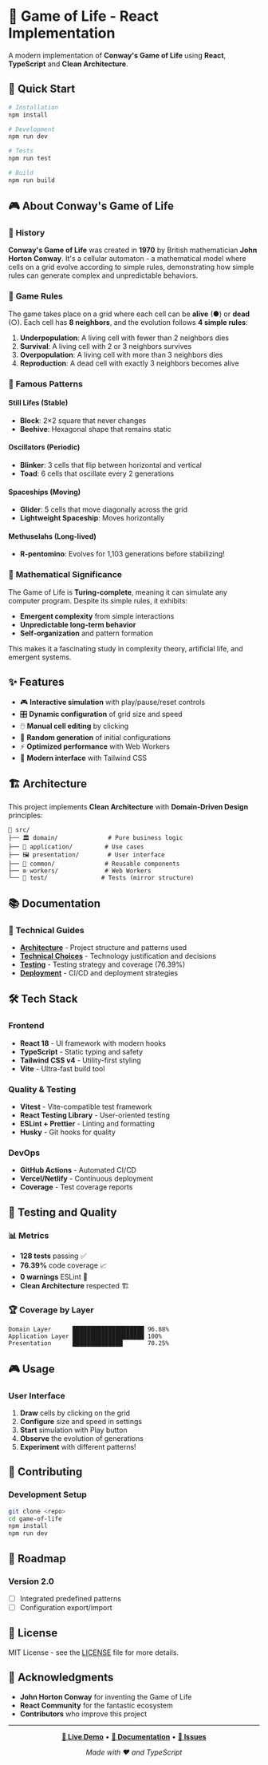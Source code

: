 # 🧬 Game of Life - React Implementation

A modern implementation of **Conway's Game of Life** using **React**, **TypeScript** and **Clean Architecture**.

## 🚀 Quick Start

```bash
# Installation
npm install

# Development
npm run dev

# Tests
npm run test

# Build
npm run build
```

## 🎮 About Conway's Game of Life

### 📜 **History**

**Conway's Game of Life** was created in **1970** by British mathematician **John Horton Conway**. It's a cellular automaton - a mathematical model where cells on a grid evolve according to simple rules, demonstrating how simple rules can generate complex and unpredictable behaviors.

### 🎯 **Game Rules**

The game takes place on a grid where each cell can be **alive** (●) or **dead** (○). Each cell has **8 neighbors**, and the evolution follows **4 simple rules**:

1. **Underpopulation**: A living cell with fewer than 2 neighbors dies
2. **Survival**: A living cell with 2 or 3 neighbors survives
3. **Overpopulation**: A living cell with more than 3 neighbors dies
4. **Reproduction**: A dead cell with exactly 3 neighbors becomes alive

### 🌟 **Famous Patterns**

#### **Still Lifes** (Stable)

- **Block**: 2×2 square that never changes
- **Beehive**: Hexagonal shape that remains static

#### **Oscillators** (Periodic)

- **Blinker**: 3 cells that flip between horizontal and vertical
- **Toad**: 6 cells that oscillate every 2 generations

#### **Spaceships** (Moving)

- **Glider**: 5 cells that move diagonally across the grid
- **Lightweight Spaceship**: Moves horizontally

#### **Methuselahs** (Long-lived)

- **R-pentomino**: Evolves for 1,103 generations before stabilizing!

### 🧮 **Mathematical Significance**

The Game of Life is **Turing-complete**, meaning it can simulate any computer program. Despite its simple rules, it exhibits:

- **Emergent complexity** from simple interactions
- **Unpredictable long-term behavior**
- **Self-organization** and pattern formation

This makes it a fascinating study in complexity theory, artificial life, and emergent systems.

## ✨ Features

- 🎮 **Interactive simulation** with play/pause/reset controls
- 🎛️ **Dynamic configuration** of grid size and speed
- 🖱️ **Manual cell editing** by clicking
- 🎲 **Random generation** of initial configurations
- ⚡ **Optimized performance** with Web Workers
- 🎨 **Modern interface** with Tailwind CSS

## 🏗️ Architecture

This project implements **Clean Architecture** with **Domain-Driven Design** principles:

```
📁 src/
├── 🏛️ domain/              # Pure business logic
├── 🎯 application/         # Use cases
├── 🖼️ presentation/        # User interface
├── 🔧 common/              # Reusable components
├── ⚙️ workers/             # Web Workers
└── 🧪 test/               # Tests (mirror structure)
```

## 📚 Documentation

### 📖 **Technical Guides**

- **[Architecture](docs/ARCHITECTURE.md)** - Project structure and patterns used
- **[Technical Choices](docs/TECHNICAL_CHOICES.md)** - Technology justification and decisions
- **[Testing](docs/TESTING.md)** - Testing strategy and coverage (76.39%)
- **[Deployment](docs/DEPLOYMENT.md)** - CI/CD and deployment strategies

## 🛠️ Tech Stack

### **Frontend**

- **React 18** - UI framework with modern hooks
- **TypeScript** - Static typing and safety
- **Tailwind CSS v4** - Utility-first styling
- **Vite** - Ultra-fast build tool

### **Quality & Testing**

- **Vitest** - Vite-compatible test framework
- **React Testing Library** - User-oriented testing
- **ESLint + Prettier** - Linting and formatting
- **Husky** - Git hooks for quality

### **DevOps**

- **GitHub Actions** - Automated CI/CD
- **Vercel/Netlify** - Continuous deployment
- **Coverage** - Test coverage reports

## 🧪 Testing and Quality

### 📊 **Metrics**

- **128 tests** passing ✅
- **76.39%** code coverage 📈
- **0 warnings** ESLint 🎯
- **Clean Architecture** respected 🏗️

### 🏆 **Coverage by Layer**

```
Domain Layer      ████████████████████ 96.88%
Application Layer ████████████████████ 100%
Presentation      ██████████████       70.25%
```

## 🎮 Usage

### **User Interface**

1. **Draw** cells by clicking on the grid
2. **Configure** size and speed in settings
3. **Start** simulation with Play button
4. **Observe** the evolution of generations
5. **Experiment** with different patterns!


## 🤝 Contributing

### **Development Setup**

```bash
git clone <repo>
cd game-of-life
npm install
npm run dev
```

## 🔮 Roadmap

### **Version 2.0**

- [ ] Integrated predefined patterns
- [ ] Configuration export/import

## 📄 License

MIT License - see the [LICENSE](LICENSE) file for more details.

## 🙏 Acknowledgments

- **John Horton Conway** for inventing the Game of Life
- **React Community** for the fantastic ecosystem
- **Contributors** who improve this project

---

<div align="center">

**[🔗 Live Demo](https://your-demo-link.com)** • **[📖 Documentation](docs/)** • **[🐛 Issues](https://github.com/user/repo/issues)**

_Made with ❤️ and TypeScript_

</div>
